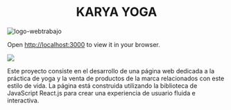 <h1 align="center"> KARYA YOGA </h1>

![logo-webtrabajo](https://user-images.githubusercontent.com/107637019/231020133-19a3abda-98fd-4e14-8ff6-8b7348e499ae.png)


Open [http://localhost:3000](http://localhost:3000) to view it in your browser.
<p align="left">
   <img src="https://img.shields.io/badge/STATUS-EN%20DESAROLLO-green">
</p>

Este proyecto consiste en el desarrollo de una página web dedicada a la práctica de yoga y
la venta de productos de la marca relacionados con este estilo de vida. 
La página está construida utilizando la biblioteca de JavaScript React.js 
para crear una experiencia de usuario fluida e interactiva.
